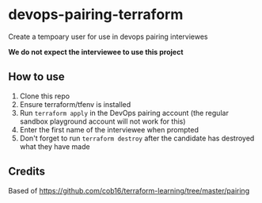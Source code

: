# devops-pairing-terraform
Create a tempoary user for use in devops pairing interviewes

**We do not expect the interviewee to use this project**

## How to use
1. Clone this repo
3. Ensure terraform/tfenv is installed
4. Run `terraform apply` in the DevOps pairing account (the regular sandbox playground account will not work for this)
5. Enter the first name of the interviewee when prompted
6. Don't forget to run `terraform destroy` after the candidate has destroyed what they have made

## Credits
Based of https://github.com/cob16/terraform-learning/tree/master/pairing
